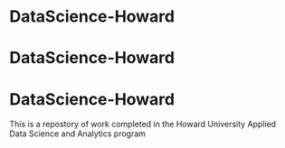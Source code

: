 # DataScience-Howard
# DataScience-Howard
# DataScience-Howard
This is a repostory of work completed in the Howard University Applied Data Science and Analytics program
